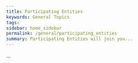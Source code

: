 ```yaml
---
title: Participating Entities
keywords: General Topics
tags:
sidebar: home_sidebar
permalink: /general/participating_entities
summary: Participating Entities will join you...
---
```


...